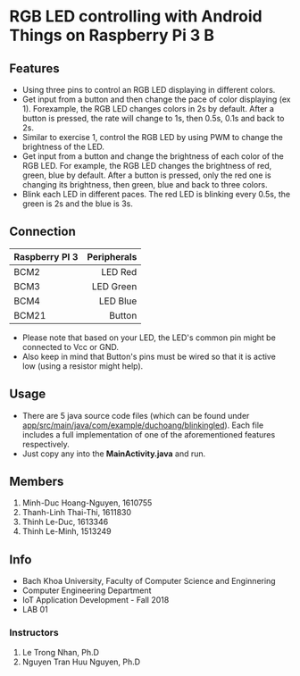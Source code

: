 # RGB LED controlling with Android Things on Raspberry Pi 3 B
## Features
* Using three pins to control an RGB LED displaying in different colors.
* Get input from a button and then change the pace of color displaying (ex 1). Forexample, the RGB LED changes colors in 2s by default. After a button is pressed, the rate will change to 1s, then 0.5s, 0.1s and back to 2s.
*  Similar to exercise 1, control the RGB LED by using PWM to change the brightness of the LED.
* Get input from a button and change the brightness of each color of the RGB LED. For example, the RGB LED changes the brightness of red, green, blue by default. After a button is pressed, only the red one is changing its brightness, then green, blue and back to three colors.
* Blink each LED in different paces. The red LED is blinking every 0.5s, the green is 2s and the blue is 3s.
## Connection
| Raspberry PI 3 | Peripherals   | 
| -------------- | -------------:| 
| BCM2           | LED Red       | 
| BCM3           | LED Green     | 
| BCM4           | LED Blue      | 
| BCM21          | Button        | 
* Please note that based on your LED, the LED's common pin might be connected to Vcc or GND.
* Also keep in mind that Button's pins must be wired so that it is active low (using a resistor might help).
## Usage
* There are 5 java source code files (which can be found under [app/src/main/java/com/example/duchoang/blinkingled](https://github.com/hoangnguyenminhduc/ledRGB_with_AndroidThings/tree/master/app/src/main/java/com/example/duchoang/blinkingled)). Each file includes a full implementation of one of the aforementioned features respectively. 
* Just copy any into the **MainActivity.java** and run.
## Members
1. Minh-Duc Hoang-Nguyen, 1610755
2. Thanh-Linh Thai-Thi, 1611830
3. Thinh Le-Duc, 1613346
4. Thinh Le-Minh, 1513249

## Info
* Bach Khoa University, Faculty of Computer Science and Enginnering
* Computer Engineering Department
* IoT Application Development - Fall 2018
* LAB 01
### Instructors
1. Le Trong Nhan, Ph.D
2. Nguyen Tran Huu Nguyen, Ph.D

